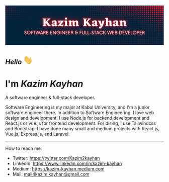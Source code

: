 [![Header](readme_header.png "Header")](https://www.linkedin.com/in/kazim-kayhan)

## _Hello_ <img src="wave.gif" width="30px">

# I'm **_Kazim Kayhan_**

A software engineer & full-stack developer.

Software Engineering is my major at Kabul University, and I'm a junior software engineer there. In addition to Software Engineering, I love web design and development. I use Node.js for backend development and React.js or vue.js for frontend development. For dising, I use Tailwindcss and Bootstrap. I have done many small and medium projects with React.js, Vue.js, Express.js, and Laravel.

---

How to reach me:
- Twitter: https://twitter.com/Kazim2kayhan
- LinkedIn: https://www.linkedin.com/in/kazim-kayhan
- Medium: https://kazim-kayhan.medium.com
- Mail: <a href="mailto:mail4kazim.kayhan@gmail.com">mail4kazim.kayhan@gmail.com</a>

